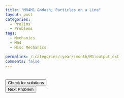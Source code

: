 ```yaml
---
title: "M04M1 &ndash; Particles on a Line"
layout: post
categories:
  - Prelims
  - Problems
tags:
  - Mechanics
  - M04
  - Misc Mechanics

permalink: /:categories/:year/:month/M1:output_ext
comments: false
---
```

<object data="2004M1M.pdf" type="application/pdf" width="100%" height="500"></object>

<div class='navbar'>
	<div float='left'><button onclick="window.location='T3.html'" style='visibility: hidden;'>Previous Problem</button></div>
	<div float='center'><button onclick="window.location='https://princetonprelim.com/prelim/13/'">Check for solutions</button></div>
	<div float='right'><button onclick="window.location='M2.html'" > Next Problem</button></div>
</div>
